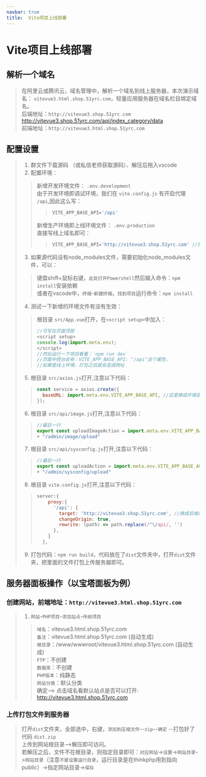 ```yaml
---
navbar: true
title:  Vite项目上线部署
--- 
```



# Vite项目上线部署

## 解析一个域名
> 在阿里云或腾讯云，域名管理中，解析一个域名到线上服务器，本次演示域名： `vitevue3.html.shop.51yrc.com`，轻量应用服务器在域名栏目绑定域名。<br/>
> 后端地址：`http://vitevue3.shop.51yrc.com` <http://vitevue3.shop.51yrc.com/api/index_category/data> <br/>
> 前端地址：`http://vitevue3.html.shop.51yrc.com`<br/>

## 配置设置
> 1. 群文件下载源码 （或私信老师获取源码）、解压后拖入vscode<br/>
> 2. 配置环境：
>> 新增开发环境文件： `.env.development`<br/>
>> 由于开发环境即调试环境，我们在 `vite.config.js` 有开启代理 `/api`,因此这么写：
>>> ```js
>>> VITE_APP_BASE_API='/api'
>>> ```
>> 新增生产环境即上线环境文件： `.env.production`<br/>
>> 直接写线上域名即可：
>>> ```js
>>> VITE_APP_BASE_API='http://vitevue3.shop.51yrc.com' //换成后端的网址
>>> ```
> 3. 如果源代码没有node_modules文件，需要初始化node_modules文件，可以：
>> 键盘shift+鼠标右键，`此处打开Powershell`然后输入命令：`npm install`安装依赖<br/>
>> 或者在vscode中，`终端`-`新建终端`，`找到项目`运行命令：`npm install`<br/>
> 4. 测试一下新增的环境文件有没有生效：
>> 根目录 `src/App.vue`打开，在`<script setup>`中加入：
>> ```js
>> //可写在页面顶部
>><script setup>
>> console.log(import.meta.env);
>></script>
>> //然后运行一下项目看看：`npm run dev`
>> //页面中控台会有：VITE_APP_BASE_API: "/api"这个属性，
>> //如果是线上环境，打包之后就会变成网址
>> ```
> 5. 根目录 `src/axios.js`打开,注意以下代码：
>> ```js
>> const service = axios.create({
>>   baseURL: import.meta.env.VITE_APP_BASE_API, //这里换成环境变量
>> });
>> ```
> 6. 根目录 `src/api/image.js`打开,注意以下代码：
>> ```js
>> //最后一行
>> export const uploadImageAction = import.meta.env.VITE_APP_BASE_API 
>> + "/admin/image/upload"
>> ```
> 7. 根目录 `src/api/sysconfig.js`打开,注意以下代码：
>> ```js
>> //最后一行
>> export const uploadAction = import.meta.env.VITE_APP_BASE_API 
>> + "/admin/sysconfig/upload"
>> ```
> 8. 根目录 `vite.config.js`打开,注意以下代码：
>> ```js
>> server:{
>>     proxy:{
>>       '/api': {
>>         target: 'http://vitevue3.shop.51yrc.com', //换成后端的网址
>>         changeOrigin: true,
>>         rewrite: (path) => path.replace(/^\/api/, '')
>>       },
>>     }
>>   },
>> ```
> 
> 9. 打包代码：`npm run build`，代码放在了`dist`文件夹中，打开`dist`文件夹，把里面的文件打包上传服务器即可。

## 服务器面板操作（以宝塔面板为例）
### 创建网站，前端地址：`http://vitevue3.html.shop.51yrc.com`
> 1.  `网站`-`PHP项目`-`添加站点`-`传统项目` <br/>
>> `域名`：vitevue3.html.shop.51yrc.com <br/>
>> `备注`：vitevue3.html.shop.51yrc.com (自动生成)<br/>
>> `根目录`：/www/wwwroot/vitevue3.html.shop.51yrc.com  (自动生成)<br/>
>> `FTP`：不创建<br/>
>> `数据库`：不创建<br/>
>> `PHP版本`：纯静态<br/>
>> `网站分类`：默认分类<br/>
>> 确定--> 点击域名看默认站点是否可以打开: <http://vitevue3.html.shop.51yrc.com>

### 上传打包文件到服务器
> 打开`dist`文件夹，全部选中，右键，`添加到压缩文件`--`zip`--`确定` --打包好了代码 `dist.zip` <br/>
> 上传到网站根目录-->解压即可访问。<br/>
> 若解压之后，文件不在根目录，则指定目录即可：`对应网站`->`设置`->`网站目录`->`网站目录`（注意`不是设置运行目录`，运行目录是在thinkphp用到指向public）->指定网站目录->`保存`